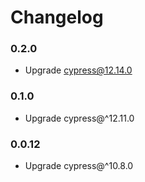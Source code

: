 # Changelog

### 0.2.0

- Upgrade cypress@12.14.0

### 0.1.0

- Upgrade cypress@^12.11.0

### 0.0.12

- Upgrade cypress@^10.8.0
